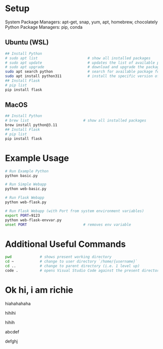 # Setup

System Package Managers: apt-get, snap, yum, apt, homebrew, chocolately
Python Package Managers: pip, conda

## Ubuntu (WSL)

```sh
## Install Python
# sudo apt list                       # show all installed packages
# sudo apt update                     # updates the list of available packages for install (often needed on first boot, or after sometime)
# sudo apt upgrade                    # download and upgrade the package
sudo apt search python                # search for available package for installation
sudo apt install python311            # install the specific version of python
## Install Flask
# pip list
pip install flask
```

## MacOS

```sh
## Install Python
# brew list                         # show all installed packages
brew install python@3.11
## Install Flask
# pip list
pip install flask
```

# Example Usage

```sh
# Run Example Python
python basic.py

# Run Simple Webapp
python web-basic.py

# Run Flask Webapp
python web-flask.py

# Run Flask Webapp (with Port from system environment variables)
export PORT=9123
python web-flask-envvar.py
unset PORT                          # removes env variable
```

# Additional Useful Commands

```sh
pwd             # shows present working directory
cd ~            # change to user directory `/home/{username}`
cd ..           # change to parent directory (i.e. 1 level up)
code .          # opens Visual Studio Code against the present directory
```

# Ok hi, i am richie

hiahahahaha

hihihi

hihih

abcdef

defghj
